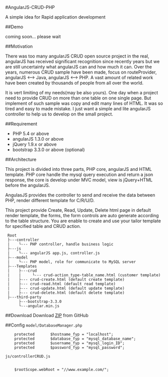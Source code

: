 #AngularJS-CRUD-PHP

A simple idea for Rapid application development

##Demo

coming soon... please wait

##Motivation

There was too many angularJS CRUD open source project in the real, angularJS has received significant recognition since recently years but we are still uncertainty what angularJS can and how much it can. Over the years, numerous CRUD sample have been made, focus on routeProvider, angularJS <--> Java, angularJS <--> PHP. A vast amount of related work have been created by thousands of people from all over the world.

It is vert limiting of my needs(may be also yours). One day when a project need to provide CRUD on more than one table on one single page. But implement of such sample was copy and edit many lines of HTML. It was so tired and easy to made mistake. I just want a simple and lite angularJS controller to help us to develop on the small project.

<!--
##Features

- easy to provide Create, Read, Update Delete functions with a signal <crud> tag
- 
-->

##Requirement

- PHP 5.4 or above
- angularJS 1.3.0 or above
- jQuery 1.9.x or above
- bootstrap 3.3.0 or above (optional)

##Architecture

This project is divided into three parts, PHP core, angularJS and HTML template. PHP core handle the mysql query execution and return a json response, the core is develop under MVC model, view is jQuery+HTML before the angularJS.

AngulasJS provides the controller to send and receive the data between PHP, render different template for C/R/U/D. 

This project provide Create, Read, Update, Delete html page in default render template, the forms, the form controls are auto generate according to the table structure. You are enable to create and use your tailor template for specified table and CRUD action.

```
 Root
 ├---controller
 |    └--- PHP controller, handle business logic
 ├---js
 |    └--- angularJS app.js, controller.js
 ├---model
 |    └--- PHP model, role for communicate to MySQL server
 ├---Templates
 |    ├---crud
 |    |     └--- crud-action_type-table_name.html (customer template)
 |    ├--- crud-create.html (default create template)
 |    ├--- crud-read.html (default read template)
 |    ├--- crud-update.html (default update template)
 |    ├--- crud-delete.html (default delete template)
 ├---third-party
      ├---bootstrap-3.3.0
      └---angular.min.js
```

##Download
Download [ZIP](https://github.com/keithbox/AngularJS-CRUD-PHP/archive/master.zip) from GitHub

##Config
`model/DatabaseManager.php`
```
    protected		$hostname_fyp = "localhost";
    protected		$database_fyp = "mysql_database_name";
    protected		$username_fyp = "mysql_login_ID";
    protected		$password_fyp = "mysql_password";
```
`js/controllerCRUD.js`
```
```
		$rootScope.webRoot = "//www.example.com/";
```
